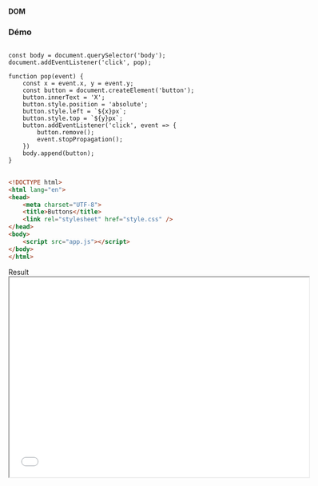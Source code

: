 #### DOM
### Démo

<div class="r-stack">
<div class="fragment fade-out" data-fragment-index="3">

<pre><code
    class="javascript language-javascript"
    data-trim
    data-noescape
    data-line-numbers="[|1, 6, 11, 15, 20]"
    data-fragment-index="1">
const body = document.querySelector('body');
document.addEventListener('click', pop);

function pop(event) {
    const x = event.x, y = event.y;
    const button = document.createElement('button');
    button.innerText = 'X';
    button.style.position = 'absolute';
    button.style.left = `${x}px`;
    button.style.top = `${y}px`;
    button.addEventListener('click', event => {
        button.remove();
        event.stopPropagation();
    })
    body.append(button);
}
</code>
</pre>

</div>
<div class="fragment fade-in-then-out" data-fragment-index="3">

```html [8-10]
<!DOCTYPE html>
<html lang="en">
<head>
    <meta charset="UTF-8">
    <title>Buttons</title>
    <link rel="stylesheet" href="style.css" />
</head>
<body>
    <script src="app.js"></script>
</body>
</html>
```

</div>
<div class="fragment">
Result

<div>
<iframe style="min-height: 400px; min-width: 600px" src="../../code/dom-manipulation-example.html"></iframe>
</div>

</div>

</div>
